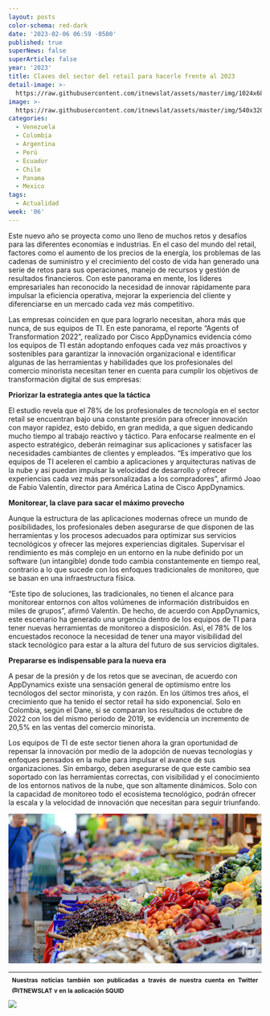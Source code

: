 ```yaml
---
layout: posts
color-schema: red-dark
date: '2023-02-06 06:59 -0500'
published: true
superNews: false
superArticle: false
year: '2023'
title: Claves del sector del retail para hacerle frente al 2023
detail-image: >-
  https://raw.githubusercontent.com/itnewslat/assets/master/img/1024x680/mercado-g.jpg
image: >-
  https://raw.githubusercontent.com/itnewslat/assets/master/img/540x320/mercado-p.jpg
categories:
  - Venezuela
  - Colombia
  - Argentina
  - Perú
  - Ecuador
  - Chile
  - Panama
  - Mexico
tags:
  - Actualidad
week: '06'
---
```

Este nuevo año se proyecta como uno lleno de muchos retos y desafíos para las diferentes economías e industrias. En el caso del mundo del retail, factores como el aumento de los precios de la energía, los problemas de las cadenas de suministro y el crecimiento del costo de vida han generado una serie de retos para sus operaciones, manejo de recursos y gestión de resultados financieros. Con este panorama en mente, los líderes empresariales han reconocido la necesidad de innovar rápidamente para impulsar la eficiencia operativa, mejorar la experiencia del cliente y diferenciarse en un mercado cada vez más competitivo.

Las empresas coinciden en que para lograrlo necesitan, ahora más que nunca, de sus equipos de TI. En este panorama, el reporte “Agents of Transformation 2022”, realizado por Cisco AppDynamics evidencia cómo los equipos de TI están adoptando enfoques cada vez más proactivos y sostenibles para garantizar la innovación organizacional e identificar algunas de las herramientas y habilidades que los profesionales del comercio minorista necesitan tener en cuenta para cumplir los objetivos de transformación digital de sus empresas:

**Priorizar la estrategia antes que la táctica**

El estudio revela que el 78% de los profesionales de tecnología en el sector retail se encuentran bajo una constante presión para ofrecer innovación con mayor rapidez, esto debido, en gran medida, a que siguen dedicando mucho tiempo al trabajo reactivo y táctico. Para  enfocarse realmente en el aspecto estratégico, deberán reimaginar sus aplicaciones y satisfacer las necesidades cambiantes de clientes y empleados. “Es imperativo que los equipos de TI aceleren el cambio a aplicaciones y arquitecturas nativas de la nube y así puedan impulsar la velocidad de desarrollo y ofrecer experiencias cada vez más personalizadas a los compradores”, afirmó Joao de Fabio Valentín, director para América Latina de Cisco AppDynamics. 

**Monitorear, la clave para sacar el máximo provecho**

Aunque la estructura de las aplicaciones modernas ofrece un mundo de posibilidades, los profesionales deben asegurarse de que disponen de las herramientas y los procesos adecuados para optimizar sus servicios tecnológicos y ofrecer las mejores experiencias digitales. Supervisar el rendimiento es más complejo en un entorno en la nube definido por un software (un intangible) donde todo cambia constantemente en tiempo real, contrario a lo que sucede con los enfoques tradicionales de monitoreo, que se basan en una infraestructura física.

“Este tipo de soluciones, las tradicionales, no tienen el alcance para monitorear entornos con altos volúmenes de información distribuidos en miles de grupos”, afirmó Valentín. De hecho, de acuerdo con AppDynamics, este escenario ha generado una urgencia dentro de los equipos de TI para tener nuevas herramientas de monitoreo a disposición. Así, el 78% de los encuestados reconoce la necesidad de tener una mayor visibilidad del stack tecnológico para estar a la altura del futuro de sus servicios digitales.  

**Prepararse es indispensable para la nueva era**

A pesar de la presión y de los retos que se avecinan, de acuerdo con AppDynamics existe una sensación general de optimismo entre los tecnólogos del sector minorista, y con razón. En los últimos tres años, el crecimiento que ha tenido el sector retail ha sido exponencial. Solo en Colombia, según el Dane, si se comparan los resultados de octubre de 2022 con los del mismo periodo de 2019, se evidencia un incremento de 20,5% en las ventas del comercio minorista.

Los equipos de TI de este sector tienen ahora la gran oportunidad de repensar la innovación por medio de la adopción de nuevas tecnologías y enfoques pensados en la nube para impulsar el avance de sus organizaciones. Sin embargo, deben asegurarse de que este cambio sea soportado con las herramientas correctas, con visibilidad y el conocimiento de los entornos nativos de la nube, que son altamente dinámicos. Solo con la capacidad de monitoreo todo el ecosistema tecnológico, podrán ofrecer la escala y la velocidad de innovación que necesitan para seguir triunfando.

![](https://raw.githubusercontent.com/itnewslat/assets/master/img/540x320/mercado-p.jpg)

<table style="height: 42px;" width="569">
<tbody>
<tr>
<td style="text-align: justify;"><sub><strong>Nuestras noticias también son publicadas a través de nuestra cuenta en Twitter <a href="https://twitter.com/itnewslat?lang=es">@ITNEWSLAT</a> y en la aplicación <a href="https://squidapp.co/en/">SQUID</a></strong></sub></td>
</tr>
</tbody>
</table>

<img src="https://tracker.metricool.com/c3po.jpg?hash=56f88a41e39ab42c063cc51676587a04"/>